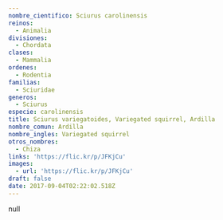 ```yaml
---
nombre_cientifico: Sciurus carolinensis
reinos:
  - Animalia
divisiones:
  - Chordata
clases:
  - Mammalia
ordenes:
  - Rodentia
familias:
  - Sciuridae
generos:
  - Sciurus
especie: carolinensis
title: Sciurus variegatoides, Variegated squirrel, Ardilla
nombre_comun: Ardilla
nombre_ingles: Variegated squirrel
otros_nombres:
  - Chiza
links: 'https://flic.kr/p/JFKjCu'
images:
  - url: 'https://flic.kr/p/JFKjCu'
draft: false
date: 2017-09-04T02:22:02.518Z
---
```

null

